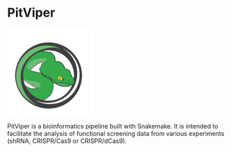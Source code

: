 # PitViper

<img src="docs/logo/logo PA.svg" alt="alt text" width="200" height="200">

PitViper is a bioinformatics pipeline built with Snakemake. It is intended to facilitate the analysis of functional screening data from various experiments (shRNA, CRISPR/Cas9 or CRISPR/dCas9).

